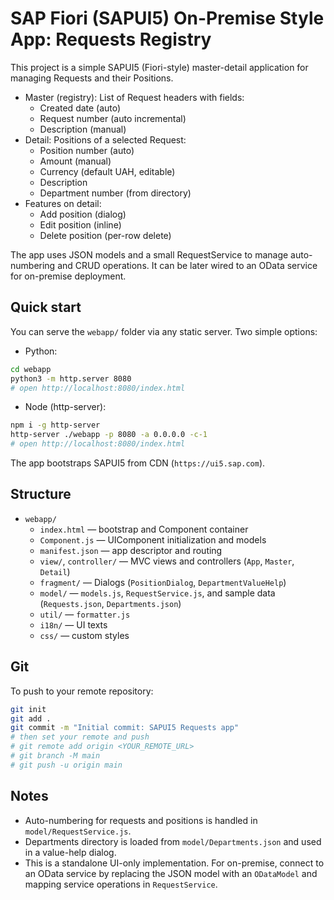 # SAP Fiori (SAPUI5) On-Premise Style App: Requests Registry

This project is a simple SAPUI5 (Fiori-style) master-detail application for managing Requests and their Positions.

- Master (registry): List of Request headers with fields:
  - Created date (auto)
  - Request number (auto incremental)
  - Description (manual)
- Detail: Positions of a selected Request:
  - Position number (auto)
  - Amount (manual)
  - Currency (default UAH, editable)
  - Description
  - Department number (from directory)
- Features on detail:
  - Add position (dialog)
  - Edit position (inline)
  - Delete position (per-row delete)

The app uses JSON models and a small RequestService to manage auto-numbering and CRUD operations. It can be later wired to an OData service for on-premise deployment.

## Quick start

You can serve the `webapp/` folder via any static server. Two simple options:

- Python:

```bash
cd webapp
python3 -m http.server 8080
# open http://localhost:8080/index.html
```

- Node (http-server):

```bash
npm i -g http-server
http-server ./webapp -p 8080 -a 0.0.0.0 -c-1
# open http://localhost:8080/index.html
```

The app bootstraps SAPUI5 from CDN (`https://ui5.sap.com`).

## Structure

- `webapp/`
  - `index.html` — bootstrap and Component container
  - `Component.js` — UIComponent initialization and models
  - `manifest.json` — app descriptor and routing
  - `view/`, `controller/` — MVC views and controllers (`App`, `Master`, `Detail`)
  - `fragment/` — Dialogs (`PositionDialog`, `DepartmentValueHelp`)
  - `model/` — `models.js`, `RequestService.js`, and sample data (`Requests.json`, `Departments.json`)
  - `util/` — `formatter.js`
  - `i18n/` — UI texts
  - `css/` — custom styles

## Git

To push to your remote repository:

```bash
git init
git add .
git commit -m "Initial commit: SAPUI5 Requests app"
# then set your remote and push
# git remote add origin <YOUR_REMOTE_URL>
# git branch -M main
# git push -u origin main
```

## Notes

- Auto-numbering for requests and positions is handled in `model/RequestService.js`.
- Departments directory is loaded from `model/Departments.json` and used in a value-help dialog.
- This is a standalone UI-only implementation. For on-premise, connect to an OData service by replacing the JSON model with an `ODataModel` and mapping service operations in `RequestService`.